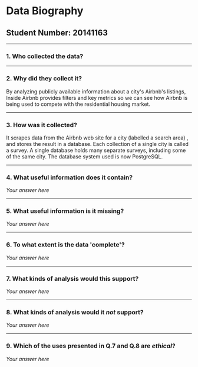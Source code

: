 # Data Biography

## Student Number: 20141163

---

### 1. Who collected the data?



---

### 2. Why did they collect it?

By analyzing publicly available information about a city's Airbnb's listings, Inside Airbnb provides filters and key metrics so we can see how Airbnb is being used to compete with the residential housing market.

---

### 3. How was it collected?

It scrapes data from the Airbnb web site for a city (labelled a search area) , and stores the result in a database. Each collection of a single city is called a survey. A single database holds many separate surveys, including some of the same city. The database system used is now PostgreSQL.

---

### 4. What useful information does it contain?


_Your answer here_

---

### 5. What useful information is it missing?

_Your answer here_

---

### 6. To what extent is the data 'complete'?

_Your answer here_

---

### 7. What kinds of analysis would this support?

_Your answer here_

---

### 8. What kinds of analysis would it _not_ support?

_Your answer here_

---

### 9. Which of the uses presented in Q.7 and Q.8 are _ethical_?

_Your answer here_

 
